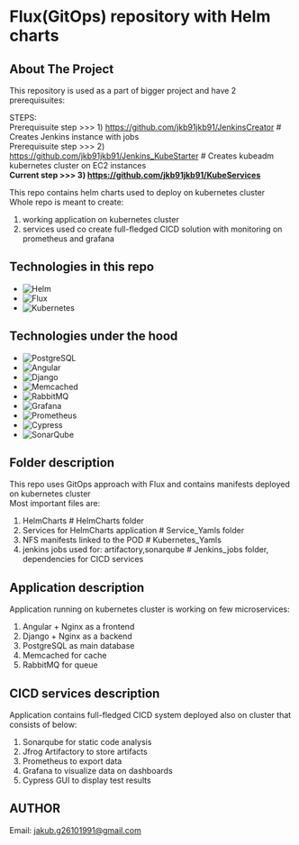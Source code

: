 # Flux(GitOps) repository with Helm charts
<a name="readme-top"></a>  

<!-- ABOUT THE PROJECT -->
## About The Project  
This repository is used as a part of bigger project and have 2 prerequisuites:  


STEPS:  
Prerequisuite step >>>  1) https://github.com/jkb91jkb91/JenkinsCreator  # Creates Jenkins instance with jobs  
Prerequisuite step >>> 2) https://github.com/jkb91jkb91/Jenkins_KubeStarter  # Creates kubeadm kubernetes cluster on EC2 instances  
**Current step  >>> 3) https://github.com/jkb91jkb91/KubeServices**

This repo contains helm charts used to deploy on kubernetes cluster  
Whole repo is meant to create:  
1) working application on kubernetes cluster
2) services used co create full-fledged CICD solution with monitoring on prometheus and grafana
   
<!-- TECHNOLOGIES -->
## Technologies in this repo
* ![Helm](https://img.shields.io/badge/Helm-0F1689?style=for-the-badge&logo=helm&logoColor=white)
* ![Flux](https://img.shields.io/badge/Flux-023042?style=for-the-badge&logo=flux&logoColor=white)
* ![Kubernetes](https://img.shields.io/badge/Kubernetes-326CE5?style=for-the-badge&logo=kubernetes&logoColor=white)

## Technologies under the hood
* ![PostgreSQL](https://img.shields.io/badge/PostgreSQL-336791?style=for-the-badge&logo=postgresql&logoColor=white)
* ![Angular](https://img.shields.io/badge/Angular-DD0031?style=for-the-badge&logo=angular&logoColor=white)
* ![Django](https://img.shields.io/badge/Django-092E20?style=for-the-badge&logo=django&logoColor=white)
* ![Memcached](https://img.shields.io/badge/Memcached-5EAF34?style=for-the-badge&logo=memcached&logoColor=white)
* ![RabbitMQ](https://img.shields.io/badge/RabbitMQ-FF6600?style=for-the-badge&logo=rabbitmq&logoColor=white)
* ![Grafana](https://img.shields.io/badge/Grafana-F46800?style=for-the-badge&logo=grafana&logoColor=white)
* ![Prometheus](https://img.shields.io/badge/Prometheus-E6522C?style=for-the-badge&logo=prometheus&logoColor=white)
* ![Cypress](https://img.shields.io/badge/Cypress-17202C?style=for-the-badge&logo=cypress&logoColor=white)
* ![SonarQube](https://img.shields.io/badge/SonarQube-4E9BCD?style=for-the-badge&logo=sonarqube&logoColor=white)

<!-- FOLDER DESCRIPTION -->
## Folder description  
This repo uses GitOps approach with Flux and contains manifests deployed on kubernetes cluster  
Most important files are:  
1) HelmCharts  # HelmCharts folder  
2) Services for HelmCharts application  # Service_Yamls  folder  
3) NFS manifests linked to the POD # Kubernetes_Yamls  
4) jenkins jobs used for: artifactory,sonarqube  # Jenkins_jobs folder, dependencies for CICD services  

<!-- APPLICATION DESCRIPTION -->
## Application description
Application running on kubernetes cluster is working on few microservices:  
1) Angular + Nginx as a frontend  
2) Django + Nginx as a backend  
3) PostgreSQL as main database  
4) Memcached for cache  
5) RabbitMQ for queue  

<!-- CICD SERVICES DESCRIPTION -->
## CICD services description  
Application contains full-fledged CICD system deployed also on cluster that consists of below:   
1) Sonarqube for static code analysis  
2) Jfrog Artifactory to store artifacts  
3) Prometheus to export data  
4) Grafana to visualize data on dashboards  
5) Cypress GUI to display test results  

<!-- AUTHOR -->
## AUTHOR
Email: jakub.g26101991@gmail.com
